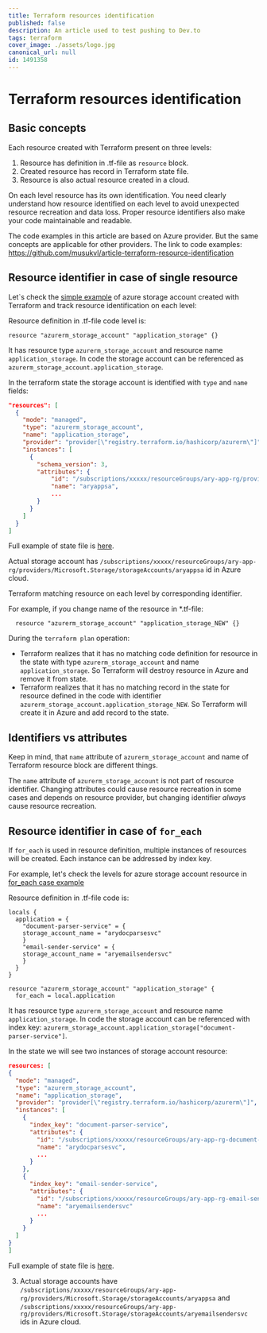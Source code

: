 ```yaml
---
title: Terraform resources identification
published: false
description: An article used to test pushing to Dev.to
tags: terraform
cover_image: ./assets/logo.jpg
canonical_url: null
id: 1491358
---
```


# Terraform resources identification

## Basic concepts

Each resource created with Terraform present on three levels:

1. Resource has definition in .tf-file as `resource` block.
2. Created resource has record in Terraform state file.
3. Resource is also actual resource created in a cloud.

On each level resource has its own identification. 
You need clearly understand how resource identified on each level to avoid unexpected resource recreation and data loss.
Proper resource identifiers also make your code maintainable and readable.

The code examples in this article are based on Azure provider. But the same concepts are applicable for other providers.
The link to code examples: https://github.com/musukvl/article-terraform-resource-identification

## Resource identifier in case of single resource

Let`s check the [simple example](https://github.com/musukvl/article-terraform-resource-identification/blob/master/001-basic-example/main.tf) of azure storage account created with Terraform and track resource identification on each level:

Resource definition in .tf-file code level is:

```hcl
resource "azurerm_storage_account" "application_storage" {}
```

It has resource type `azurerm_storage_account` and resource name `application_storage`. In code the storage account can be referenced as  `azurerm_storage_account.application_storage`.

In the terraform state the storage account is identified with `type` and `name` fields:

```json
"resources": [
  {
    "mode": "managed",
    "type": "azurerm_storage_account",
    "name": "application_storage",
    "provider": "provider[\"registry.terraform.io/hashicorp/azurerm\"]",
    "instances": [
      {
        "schema_version": 3,
        "attributes": {
            "id": "/subscriptions/xxxxx/resourceGroups/ary-app-rg/providers/Microsoft.Storage/storageAccounts/aryappsa",
            "name": "aryappsa",
            ...
        }  
      }
    ] 
  } 
]           
```
Full example of state file is [here](https://github.com/musukvl/article-terraform-resource-identification/blob/master/001-basic-example/terraform.tfstate.json).

Actual storage account has `/subscriptions/xxxxx/resourceGroups/ary-app-rg/providers/Microsoft.Storage/storageAccounts/aryappsa` id in Azure cloud.   

Terraform matching resource on each level by corresponding identifier. 

For example, if you change name of the resource in *.tf-file:

```hcl
  resource "azurerm_storage_account" "application_storage_NEW" {}
```

During the `terraform plan` operation:

* Terraform realizes that it has no matching code definition for resource in the state with type `azurerm_storage_account` and name `application_storage`. So Terraform will destroy resource in Azure and remove it from state.
* Terraform realizes that it has no matching record in the state for resource defined in the code with identifier `azurerm_storage_account.application_storage_NEW`. So Terraform will create it in Azure and add record to the state.

## Identifiers vs attributes

Keep in mind, that `name` attribute of `azurerm_storage_account` and name of Terraform resource block are different things. 

The `name` attribute of `azurerm_storage_account` is not part of resource identifier. 
Changing attributes could cause resource recreation in some cases and depends on resource provider, but changing identifier *always* cause resource recreation.


## Resource identifier in case of `for_each`
If `for_each` is used in resource definition, multiple instances of resources will be created. Each instance can be addressed by index key.

For example, let's check the levels for azure storage account resource in [for_each case example](https://github.com/musukvl/article-terraform-resource-identification/blob/master/002-for_each/main.tf)

Resource definition in .tf-file code is:

```hcl
locals {
  application = {
    "document-parser-service" = {
    storage_account_name = "arydocparsesvc"
    }
    "email-sender-service" = {
    storage_account_name = "aryemailsendersvc"
    }
  }
}

resource "azurerm_storage_account" "application_storage" {
  for_each = local.application
```

It has resource type `azurerm_storage_account` and resource name `application_storage`. In code the storage account can be referenced with index key:  `azurerm_storage_account.application_storage["document-parser-service"]`.

In the state we will see two instances of storage account resource:

```json
resources: [
{
  "mode": "managed",
  "type": "azurerm_storage_account",
  "name": "application_storage",
  "provider": "provider[\"registry.terraform.io/hashicorp/azurerm\"]",
  "instances": [
    {
      "index_key": "document-parser-service",
      "attributes": {
        "id": "/subscriptions/xxxxx/resourceGroups/ary-app-rg-document-parser-service/providers/Microsoft.Storage/storageAccounts/arydocparsesvc",
        "name": "arydocparsesvc",
        ...
      }
    },
    {
      "index_key": "email-sender-service",
      "attributes": {
        "id": "/subscriptions/xxxxx/resourceGroups/ary-app-rg-email-sender-service/providers/Microsoft.Storage/storageAccounts/aryemailsendersvc",
        "name": "aryemailsendersvc"            
        ...
      }
    }        
  ]
}
]
``` 

Full example of state file is [here](https://github.com/musukvl/article-terraform-resource-identification/blob/master/002-for_each/terraform.tfstate.json).

3. Actual storage accounts have `/subscriptions/xxxxx/resourceGroups/ary-app-rg/providers/Microsoft.Storage/storageAccounts/aryappsa` and `/subscriptions/xxxxx/resourceGroups/ary-app-rg/providers/Microsoft.Storage/storageAccounts/aryemailsendersvc` ids in Azure cloud.
